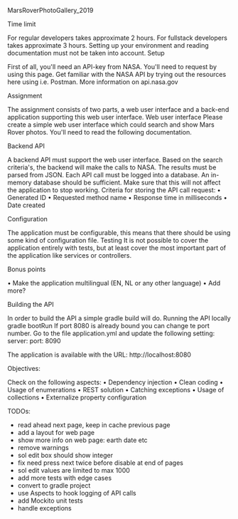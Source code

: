 MarsRoverPhotoGallery_2019 

Time limit

For regular developers takes approximate 2 hours.
For fullstack developers takes approximate 3 hours.
Setting up your environment and reading documentation must not be taken into account.
Setup

First of all, you'll need an API-key from NASA. You'll need to request by using this page.
Get familiar with the NASA API by trying out the resources here using i.e. Postman.
More information on api.nasa.gov

Assignment

The assignment consists of two parts, a web user interface and a back-end application supporting this web user interface.
Web user interface
Please create a simple web user interface which could search and show Mars Rover photos. You'll need to read the following documentation.

Backend API

A backend API must support the web user interface. Based on the search criteria's, the backend will make the calls to NASA. The results must be parsed from JSON.
Each API call must be logged into a database. An in-memory database should be sufficient.
Make sure that this will not affect the application to stop working. Criteria for storing the API call request:
•	Generated ID
•	Requested method name
•	Response time in milliseconds
•	Date created

Configuration

The application must be configurable, this means that there should be using some kind of configuration file.
Testing
It is not possible to cover the application entirely with tests, but at least cover the most important part of the application like services or controllers.

Bonus points

•	Make the application multilingual (EN, NL or any other language)
•	Add more?

Building the API

In order to build the API a simple gradle build will do.
Running the API locally
gradle bootRun
If port 8080 is already bound you can change te port number. Go to the file application.yml and update the following setting:
server:
    port: 8090

The application is available with the URL: http://localhost:8080

Objectives:

Check on the following aspects:
•	Dependency injection
•	Clean coding
•	Usage of enumerations
•	REST solution
•	Catching exceptions
•	Usage of collections
•	Externalize property configuration

TODOs:
- read ahead next page, keep in cache previous page
- add a layout for web page 
- show more info on web page: earth date etc
- remove warnings
- sol edit box should show integer
- fix need press next twice before disable at end of pages 
- sol edit values are limited to max 1000 
- add more tests with edge cases
- convert to gradle project 
- use Aspects to hook logging of API calls
- add Mockito unit tests
- handle exceptions

